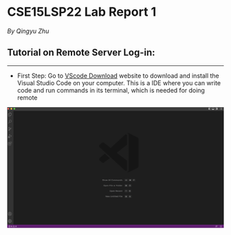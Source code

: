 # CSE15LSP22 Lab Report 1
*By Qingyu Zhu*

## Tutorial on Remote Server Log-in:

---
* First Step: 
Go to [VScode Download](https://code.visualstudio.com/Download#) website to download and install the Visual Studio Code on your computer. This is a IDE where you can write code and run commands in its terminal, which is needed for doing remote 


![Image1](VscodeInstall.png)

